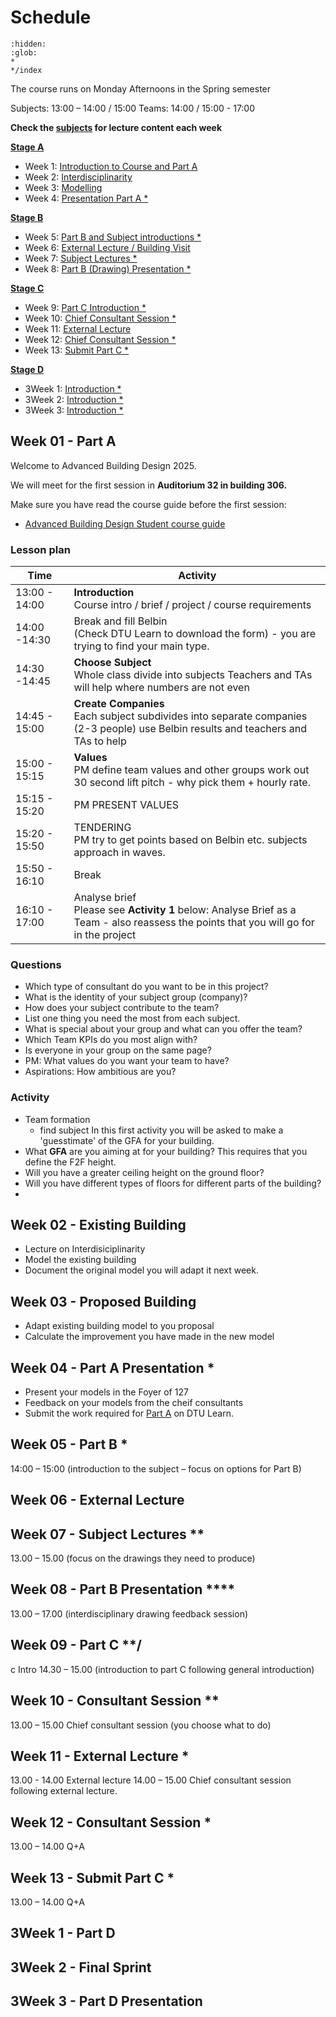 # Schedule

```{toctree}
:hidden:
:glob:
*
*/index
```


The course runs on Monday Afternoons in the Spring semester 

Subjects: 13:00 – 14:00 / 15:00 
Teams: 14:00 / 15:00 - 17:00  

**Check the [subjects](../Subject) for lecture content each week**

**[Stage A](/41936/Assignments/A)**
* Week 1: [Introduction to Course and Part A](01.md)
* Week 2: [Interdisciplinarity](02.md)
* Week 3: [Modelling](03.md)
* Week 4: [Presentation Part A *](04.md)
  
**[Stage B](/41936/Assignments/B)**
* Week 5: [Part B and Subject introductions *](05.md)
* Week 6: [External Lecture / Building Visit](06.md)
* Week 7: [Subject Lectures *](07.md)
* Week 8: [Part B (Drawing) Presentation *](08.md)
  
**[Stage C](/41936/Assignments/C)**
* Week 9: [Part C Introduction *](09.md)
* Week 10: [Chief Consultant Session *](10.md)
* Week 11: [External Lecture](11.md)
* Week 12: [Chief Consultant Session *](12.md)
* Week 13: [Submit Part C *](13.md)

**[Stage D](/41936/Assignments/D)**
* 3Week 1: [Introduction *](14.md)
* 3Week 2: [Introduction *](15.md)
* 3Week 3: [Introduction *](16.md)

<!---

## Detailed Calender

| Week | Arch      | Str       | MEP       | Geo       | Mat       | PM        |
|------|-----------|-----------|-----------|-----------|-----------|-----------|
| 1    | Introduction      | Introduction      | Introduction      | Introduction      | Introduction      | Introduction      |
| 2    | Interdisciplinary | Interdisciplinary | Interdisciplinary | Interdisciplinary | Interdisciplinary | Interdisciplinary |
| 3    | Modelling         | Modelling         | Modelling         | Modelling         | Modelling         | Modelling         |
| 4    | Presentation      | Presentation      | Presentation      | Presentation      | Presentation      | Presentation      |
| 5    | Part B Intro      | Part B Intro      | Part B Intro      | Part B Intro      | Part B Intro      | Part B Intro      |
|      | SUB INT   | SUB INT   | SUB INT   | SUB INT   | SUB INT   | SUB INT   |
| 6    | EXT / VIS | EXT / VIS | EXT / VIS | EXT / VIS | EXT / VIS | EXT / VIS |
| 7    | SUBJECT   | SUBJECT   | SUBJECT   | SUBJECT   | SUBJECT   | SUBJECT   |
|      | SUBJECT   | SUBJECT   | SUBJECT   | SUBJECT   | SUBJECT   | SUBJECT   |
| 8    | DRAW      | DRAW      | DRAW      | DRAW      | DRAW      | DRAW      |
| 9    | PART C    | PART C    | PART C    | PART C    | PART C    | PART C    |
| 10   | Q+A       | Q+A       | Q+A       | Q+A       | Q+A       | Q+A       |
| 11   | EXT       | EXT       | EXT       | EXT       | EXT       | EXT       |
| 12   | Q+A       | Q+A       | Q+A       | Q+A       | Q+A       | Q+A       |
| 13   | Q+A       | Q+A       | Q+A       | Q+A       | Q+A       | Q+A       |

-->

## Week 01 - Part A

Welcome to Advanced Building Design 2025.

We will meet for the first session in **Auditorium 32 in building 306.**

Make sure you have read the course guide before the first session:

* [Advanced Building Design Student course guide](../Guides/Student.md)

### Lesson plan

| **Time**      |**Activity**   |
|---------------|------------|
| 13:00 - 14:00 | **Introduction** <br> Course intro / brief / project / course requirements |
| 14:00 -14:30  | Break and fill Belbin <br>(Check DTU Learn to download the form) - you are trying to find your main type.|
| 14:30 -14:45  | **Choose Subject**<br>Whole class divide into subjects Teachers and TAs will help where numbers are not even |
| 14:45 - 15:00 | **Create Companies**<br>Each subject subdivides into separate companies (2-3 people) use Belbin results and teachers and TAs to help |
| 15:00 - 15:15 | **Values** <br>PM define team values and other groups work out 30 second lift pitch - why pick them + hourly rate. |
| 15:15 - 15:20 | PM PRESENT VALUES<br>|
| 15:20 - 15:50 | TENDERING <br> PM try to get points based on Belbin etc. subjects approach in waves.|
| 15:50 - 16:10 | Break<br> |
| 16:10 - 17:00 | Analyse brief <br> Please see **Activity 1** below: Analyse Brief as a Team - also reassess the points that you will go for in the project|

### Questions
* Which type of consultant do you want to be in this project?
* What is the identity of your subject group (company)? 
* How does your subject contribute to the team?  
* List one thing you need the most from each subject.  
* What is special about your group and what can you offer the team? 
* Which Team KPIs do you most align with? 
* Is everyone in your group on the same page?  
* PM: What values do you want your team to have? 
* Aspirations: How ambitious are you?

### Activity
* Team formation
    * find subject
In this first activity you will be asked to make a 'guesstimate' of the GFA for your building.
* What **GFA** are you aiming at for your building?
This requires that you define the F2F height.
* Will you have a greater ceiling height on the ground floor?
* Will you have different types of floors for different parts of the building?
* 

## Week 02 - Existing Building

* Lecture on Interdisiciplinarity
* Model the existing building
* Document the original model you will adapt it next week.

## Week 03 - Proposed Building

* Adapt existing building model to you proposal
* Calculate the improvement you have made in the new model

## Week 04 - Part A Presentation *

* Present your models in the Foyer of 127
* Feedback on your models from the cheif consultants
* Submit the work required for [Part A](/41936/Assignments/A) on DTU Learn.

## Week 05 - Part B *

14:00 – 15:00 (introduction to the subject – focus on options for Part B)

## Week 06 - External Lecture

## Week 07 - Subject Lectures **
13.00 – 15.00 (focus on the drawings they need to produce)

## Week 08 - Part B Presentation ****
13.00 – 17.00 (interdisciplinary drawing feedback session)

## Week 09 - Part C **/
c Intro
14.30 – 15.00 (introduction to part C following general introduction)

## Week 10 - Consultant Session **
13.00 – 15.00 Chief consultant session (you choose what to do)

## Week 11 - External Lecture *
13.00 - 14.00 External lecture
14.00 – 15.00 Chief consultant session following external lecture.

## Week 12 - Consultant Session *
13.00 – 14.00 Q+A

## Week 13 - Submit Part C *
13.00 – 14.00 Q+A


## 3Week 1 - Part D

## 3Week 2 - Final Sprint

## 3Week 3 - Part D Presentation

